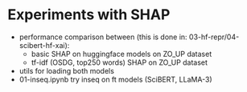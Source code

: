 # Experiments with SHAP

* performance comparison between (this is done in: 03-hf-repr/04-scibert-hf-xai):
    * basic SHAP on huggingface models on ZO_UP dataset
    * tf-idf (OSDG, top250 words) SHAP on ZO_UP dataset
* utils for loading both models
* 01-inseq.ipynb try inseq on ft models (SciBERT, LLaMA-3)